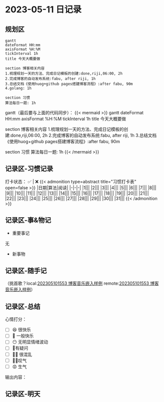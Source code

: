 # 2023-05-11 日记录

<!--more-->

## 规划区


```mermaid
gantt
dateFormat HH:mm
axisFormat %H:%M
tickInterval 1h
title 今天大概要做

section 博客相关内容
1.梳理规划一天的方法、完成日记模板的创建:done,riji,06:00, 2h
2.完成博客的自动发布系统:fabu, after riji, 1h
3.总结文档《使用huog+github pages搭建博客流程》:after fabu, 90m
4.golang: 1h

section 习惯
算法每日一题: 1h
```

gantt（最后要与上面的代码同步）：
{{< mermaid >}}
gantt
dateFormat HH:mm
axisFormat %H:%M
tickInterval 1h
title 今天大概要做

section 博客相关内容
1.梳理规划一天的方法、完成日记模板的创建:done,riji,06:00, 2h
2.完成博客的自动发布系统:fabu, after riji, 1h
3.总结文档《使用huog+github pages搭建博客流程》:after fabu, 90m

section 习惯
算法每日一题: 1h
{{< /mermaid >}}





## 记录区-习惯记录

打卡状态： ✅   |  ❌
{{< admonition type=abstract title="习惯打卡表" open=false >}}
|日期|算法|阅读|
|-|-|-|
|1|||
|2|||
|3|||
|4|||
|5|||
|6|||
|7|||
|8|||
|9|||
|10|||
|11|||
|12|||
|13|||
|14|||
|15|||
|16|||
|17|||
|18|||
|19|||
|20|||
|21|||
|22|||
|23|||
|24|||
|25|||
|26|||
|27|||
|28|||
|29|||
|30|||
|31|||
{{< /admonition >}}

## 记录区-事&物记

- 重要事记

无

- 新事物

## 记录区-随手记
（挑首歌？local:[202305101553 博客音乐嵌入样例](content/posts/life/music/202305101553%20博客音乐嵌入样例.md) remote:[202305101553 博客音乐嵌入样例](http://honghuiqiang.com/202305101553-%E5%8D%9A%E5%AE%A2%E9%9F%B3%E4%B9%90%E5%B5%8C%E5%85%A5%E6%A0%B7%E4%BE%8B/)）


## 记录区-总结

心情打分：
- [ ] 😆 很快乐
- [ ] 🙂 一般快乐
- [ ] 😶 无明显情绪波动
- [ ] 🧐有疑问
- [ ] 😵‍💫 很混乱
- [ ] 😮‍💨叹气
- [ ] 😡 生气

输出内容：



## 记录区-明天


